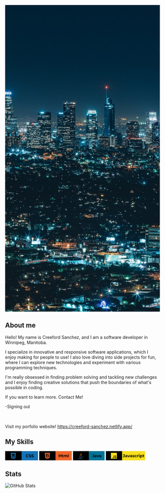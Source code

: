 <img style="width: 100%; height: 25vh; object-fit: cover;" src="./img/banner.jpg">
  
  
## About me

Hello! My name is Creeford Sanchez, and I am a software developer in Winnipeg, Manitoba. <br>

I specialize in innovative and responsive software applications, which I enjoy making for people to use! I also love diving into side projects for fun, where I can explore new technologies and experiment with various programming techniques. <br>

I'm really obsessed in finding problem solving and tackling new challenges and I enjoy finding creative solutions that push the boundaries of what's possible in coding. <br>

If you want to learn more. Contact Me!

-Signing out

<br><br>
Visit my porfolio website! https://creeford-sanchez.netlify.app/

## My Skills

<img style="height: 30px;" src="./rm-css.png">
<img style="height: 30px;" src="./rd-html.png">
<img style="height: 30px;" src="./rm-java.png">
<img style="height: 30px;" src="./rm-js.png">

## Stats

<img style="width: 450px;" src="https://github-readme-stats.vercel.app/api?username=CreefordSanchez&theme=tokyonight&show_icons=true" alt="GitHub Stats">
